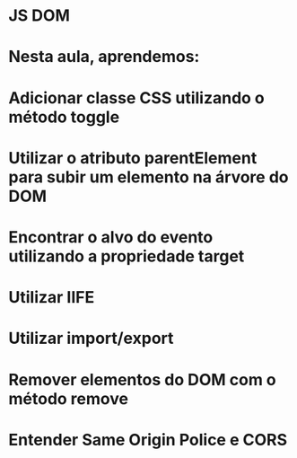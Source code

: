 # JS DOM

# Nesta aula, aprendemos:

# Adicionar classe CSS utilizando o método toggle
# Utilizar o atributo parentElement para subir um elemento na árvore do DOM
# Encontrar o alvo do evento utilizando a propriedade target
# Utilizar IIFE
# Utilizar import/export
# Remover elementos do DOM com o método remove
# Entender Same Origin Police e CORS
